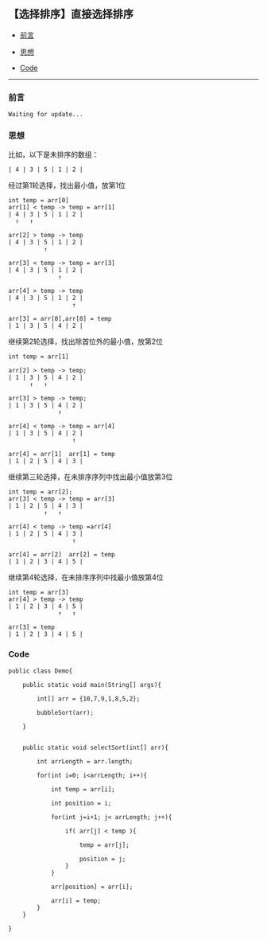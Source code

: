 

## 【选择排序】直接选择排序

*   [前言](#pre)

*   [思想](#idea)

*   [Code](#code)

***

<h3 id="pre">前言</h3>

    Waiting for update...


<h3 id="idea">思想</h3>

比如，以下是未排序的数组：

    | 4 | 3 | 5 | 1 | 2 |
    
经过第1轮选择，找出最小值，放第1位

    int temp = arr[0]
    arr[1] < temp -> temp = arr[1]
    | 4 | 3 | 5 | 1 | 2 | 
      ↑   ↑
          
    arr[2] > temp -> temp
    | 4 | 3 | 5 | 1 | 2 |       
              ↑
              
    arr[3] < temp -> temp = arr[3]
    | 4 | 3 | 5 | 1 | 2 |
                  ↑
                  
    arr[4] > temp -> temp
    | 4 | 3 | 5 | 1 | 2 |
                      ↑
                        
    arr[3] = arr[0],arr[0] = temp 
    | 1 | 3 | 5 | 4 | 2 |  


继续第2轮选择，找出除首位外的最小值，放第2位

    int temp = arr[1]
    
    arr[2] > temp -> temp;
    | 1 | 3 | 5 | 4 | 2 |
          ↑   ↑

    arr[3] > temp -> temp;
    | 1 | 3 | 5 | 4 | 2 |
                  ↑
                  
    arr[4] < temp -> temp = arr[4]
    | 1 | 3 | 5 | 4 | 2 |
                      ↑
    
    arr[4] = arr[1]  arr[1] = temp
    | 1 | 2 | 5 | 4 | 3 |                      

     
继续第三轮选择，在未排序序列中找出最小值放第3位

    int temp = arr[2];
    arr[3] < temp -> temp = arr[3]
    | 1 | 2 | 5 | 4 | 3 |
              ↑   ↑
         
    arr[4] < temp -> temp =arr[4]
    | 1 | 2 | 5 | 4 | 3 |
                      ↑

    arr[4] = arr[2]  arr[2] = temp   
    | 1 | 2 | 3 | 4 | 5 |
                                   
继续第4轮选择，在未排序序列中找最小值放第4位
                                   
    int temp = arr[3]
    arr[4] > temp -> temp
    | 1 | 2 | 3 | 4 | 5 |
                  ↑   ↑
    
    arr[3] = temp
    | 1 | 2 | 3 | 4 | 5 |
    
    
    
         
<h3 id="code">Code</h3>


    public class Demo{
    
        public static void main(String[] args){
        
            int[] arr = {10,7,9,1,8,5,2};
            
            bubbleSort(arr);
        
        }
        
        
        public static void selectSort(int[] arr){
        
            int arrLength = arr.length;
            
            for(int i=0; i<arrLength; i++){
                
                int temp = arr[i];
                
                int position = i;
                
                for(int j=i+1; j< arrLength; j++){
                    
                    if( arr[j] < temp ){
                        
                        temp = arr[j];
                        
                        position = j;
                    }
                }
                
                arr[position] = arr[i];
                
                arr[i] = temp;
            }
        }
        
    }
